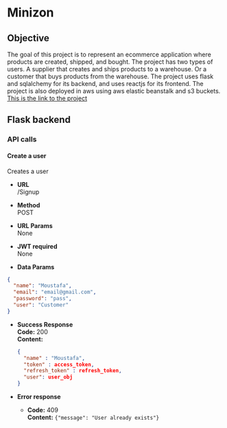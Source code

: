 # Minizon

## Objective
The goal of this project is to represent an ecommerce application where products are created, shipped, and bought. The project has two types of users. A supplier that creates and ships products to a warehouse.
Or a customer that buys products from the warehouse. The project uses flask and sqlalchemy for its backend, and uses reactjs for its frontend. The project is also deployed in aws using aws elastic beanstalk and s3 buckets. [This is the link to the project](http://minizon-static-bucket.s3-website.eu-north-1.amazonaws.com)

## Flask backend
### API calls

#### Create a user
Creates a user
* **URL** <br />
/Signup

* **Method** <br />
POST

* **URL Params** <br />
None

* **JWT required** <br />
None

* **Data Params** <br />
```json
{
  "name": "Moustafa",
  "email": "email@gmail.com",
  "password": "pass",
  "user": "Customer"
}
```

* **Success Response** <br />
  **Code:** 200 <br />
  **Content:** <br />
  ```json
  {
    "name" : "Moustafa",
    "token" : access_token,
    "refresh_token" : refresh_token,
    "user": user_obj
  }
  ```

* **Error response** <br />
  * **Code:** 409 <br />
  **Content:**  `{"message": "User already exists"}`
